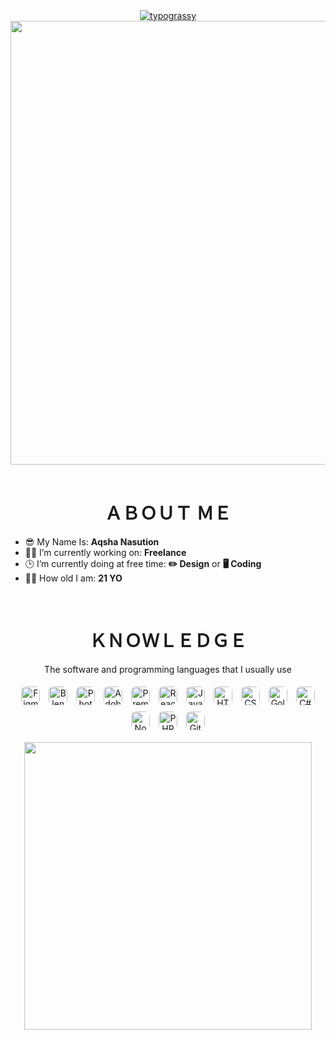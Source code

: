 <div align="center">
  <a href="https://github.com/kawarimidoll/typograssy">
    <img alt="typograssy" src="https://typograssy.deno.dev/api?text=AQSHA%20NASUTION&l0=none&l1=800080&bg=000000&frame=none&speed=100&comment=">
  </a>
</div>
<div align="center">
  <img width="710" height="auto" src="gojo-jujutsu-kaisen.gif">
</div>

<br>
<h1 align="center">ＡＢＯＵＴ ＭＥ</h1>
<ul>
  <li> 😎 My Name Is: <b>Aqsha Nasution</b></li>
  <li> 🙋‍♂️ I’m currently working on: <b>Freelance</b></li>
  <li> 🕒 I’m currently doing at free time: <b>✏️ Design</b> or <b>🖥️ Coding</b></li>
  <li> 🧑‍🎓 How old I am: <b>21 YO</b></li>
</ul>

<br>
<h1 align="center">ＫＮＯＷＬＥＤＧＥ</h1>
<div align="center">
  <p align="center">The software and programming languages that I usually use<br></p>
  <p align="center">
    <img style="margin: 5px; border-radius: 8px;" src="https://img.shields.io/badge/-Figma-F24E1E?style=flat-square&logo=Figma&logoColor=white" alt="Figma" height="30" />  
    <img style="margin: 5px; border-radius: 8px;" src="https://img.shields.io/badge/-Blender-F5792A?style=flat-square&logo=Blender&logoColor=white" alt="Blender" height="30" />  
    <img style="margin: 5px; border-radius: 8px;" src="https://img.shields.io/badge/-Photoshop-31A8FF?style=flat-square&logo=Adobe-Photoshop&logoColor=white" alt="Photoshop" height="30" />  
    <img style="margin: 5px; border-radius: 8px;" src="https://img.shields.io/badge/-Adobe_Illustrator-FF9A00?style=flat-square&logo=Adobe-Illustrator&logoColor=white" alt="Adobe Illustrator" height="30" />  
    <img style="margin: 5px; border-radius: 8px;" src="https://img.shields.io/badge/-Premiere_Pro-9999FF?style=flat-square&logo=Adobe-Premiere-Pro&logoColor=white" alt="Premiere Pro" height="30" />  
    <img style="margin: 5px; border-radius: 8px;" src="https://img.shields.io/badge/-React-61DAFB?style=flat-square&logo=React&logoColor=white" alt="React" height="30" />  
    <img style="margin: 5px; border-radius: 8px;" src="https://img.shields.io/badge/-JavaScript-F7DF1E?style=flat-square&logo=JavaScript&logoColor=black" alt="JavaScript" height="30" />  
    <img style="margin: 5px; border-radius: 8px;" src="https://img.shields.io/badge/-HTML-239120?style=flat-square&logo=HTML5&logoColor=white" alt="HTML" height="30" />  
    <img style="margin: 5px; border-radius: 8px;" src="https://img.shields.io/badge/-CSS-1572B6?style=flat-square&logo=CSS3&logoColor=white" alt="CSS" height="30" />  
    <img style="margin: 5px; border-radius: 8px;" src="https://img.shields.io/badge/-Golang-00ADD8?style=flat-square&logo=Go&logoColor=white" alt="Golang" height="30" />  
    <img style="margin: 5px; border-radius: 8px;" src="https://img.shields.io/badge/-C%23-239120?style=flat-square&logo=C-Sharp&logoColor=white" alt="C#" height="30" />  
    <img style="margin: 5px; border-radius: 8px;" src="https://img.shields.io/badge/-Node.js-339933?style=flat-square&logo=Node.js&logoColor=white" alt="Node.js" height="30" />   
    <img style="margin: 5px; border-radius: 8px;" src="https://img.shields.io/badge/-PHP-777BB4?style=flat-square&logo=PHP&logoColor=white" alt="PHP" height="30" />  
    <img style="margin: 5px; border-radius: 8px;" src="https://img.shields.io/badge/-GitHub-181717?style=flat-square&logo=GitHub&logoColor=white" alt="Github" height="30" />  
  </p>
  <img src="Add-ons/AS.gif" width="460px" height="auto" align="center">
</div>




